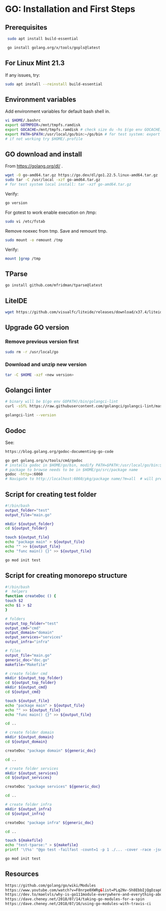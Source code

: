 # GO: Installation and First Steps

## Prerequisites

```sh
 sudo apt install build-essential

 go install golang.org/x/tools/gopls@latest
```

## For Linux Mint 21.3

If any issues, try:

```sh
sudo apt install --reinstall build-essential
```

## Environment variables

Add environment variables for default bash shell in.

```bash
vi $HOME/.bashrc
export GOTMPDIR=/mnt/tmpfs.ramdisk
export GOCACHE=/mnt/tmpfs.ramdisk # check size du -hs $(go env GOCACHE)
export PATH=$PATH:/usr/local/go/bin:~/go/bin # for test system: export PATH=$PATH:$HOME/go/bin
# if not working try $HOME/.profile
```

## GO download and install

From https://golang.org/dl/ .

```bash
wget -O go-amd64.tar.gz https://go.dev/dl/go1.22.5.linux-amd64.tar.gz
sudo tar -C /usr/local -xzf go-amd64.tar.gz
# for test system local install: tar -xzf go-amd64.tar.gz
```

Verify:

```bash
go version
```

For gotest to work enable execution on /tmp:

```bash
sudo vi /etc/fstab
```

Remove noexec from tmp. Save and remount tmp.

```bash
sudo mount -o remount /tmp
```

Verify:

```bash
mount |grep /tmp
```

## TParse

```sh
go install github.com/mfridman/tparse@latest
```

## LiteIDE

```sh
wget https://github.com/visualfc/liteide/releases/download/x37.4/liteidex37.4.linux64-qt5.5.1.tar.gz
```

## Upgrade GO version

### Remove previous version first

```bash
sudo rm -r /usr/local/go
```

### Download and unzip new version

```bash
tar -C $HOME -xzf <new version>
```

## Golangci linter

```sh
# binary will be $(go env GOPATH)/bin/golangci-lint
curl -sSfL https://raw.githubusercontent.com/golangci/golangci-lint/master/install.sh | sh -s -- -b $(go env GOPATH)/bin v1.59.1

golangci-lint --version
```

## Godoc

See:  

```html
https://blog.golang.org/godoc-documenting-go-code
```

```bash
go get golang.org/x/tools/cmd/godoc  
# installs godoc in $HOME/go/bin, modify PATH=$PATH:/usr/local/go/bin:$HOME/go/bin
# package to browse needs to be in $HOME/go/src/package name
godoc -http=:6060
# Navigate to http://localhost:6060/pkg/package name/?m=all  # will present also data of unexported 

```

## Script for creating test folder

```sh
#!/bin/bash
output_folder="test"
output_file="main.go"

mkdir ${output_folder}
cd ${output_folder}

touch ${output_file}
echo "package main" > ${output_file}
echo "" >> ${output_file}
echo "func main() {}" >> ${output_file}

go mod init test 
```

## Script for creating monorepo structure

```sh
#!/bin/bash
#  helpers
function createDoc () {
touch $2
echo $1 > $2
}

# folders
output_top_folder="test"
output_cmd="cmd"
output_domain="domain"
output_services="services"
output_infra="infra"

# files
output_file="main.go"
generic_doc="doc.go"
makefile="Makefile"

# create folder cmd
mkdir ${output_top_folder}
cd ${output_top_folder}
mkdir ${output_cmd}
cd ${output_cmd}

touch ${output_file}
echo "package main" > ${output_file}
echo "" >> ${output_file}
echo "func main() {}" >> ${output_file}

cd ..

# create folder domain
mkdir ${output_domain}
cd ${output_domain}

createDoc "package domain" ${generic_doc}

cd ..

# create folder services
mkdir ${output_services}
cd ${output_services}

createDoc "package services" ${generic_doc}

cd ..

# create folder infra
mkdir ${output_infra}
cd ${output_infra}

createDoc "package infra" ${generic_doc}

cd ..

touch ${makefile}
echo "test-tparse:" > ${makefile}
printf '\t%s' "@go test -failfast -count=1 -p 1 ./... -cover -race -json | tparse -smallscreen" >> ${makefile}

go mod init test 
```

## Resources

```html
https://github.com/golang/go/wiki/Modules
https://www.youtube.com/watch?v=F8nrpe0XWRg&list=PLq2Nv-Sh8EbbIjQgDzapOFeVfv5bGOoPE&index=3&t=0s
https://dev.to/maelvls/why-is-go111module-everywhere-and-everything-about-go-modules-24k
https://dave.cheney.net/2018/07/14/taking-go-modules-for-a-spin
https://dave.cheney.net/2018/07/16/using-go-modules-with-travis-ci
```
